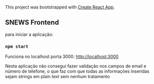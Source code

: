 This project was bootstrapped with [Create React App](https://github.com/facebook/create-react-app).

## SNEWS Frontend

para iniciar a aplicação:

### `npm start`

Funciona no localhost porta 3000: [http://localhost:3000](http://localhost:3000)

Nesta aplicação não consegui fazer validação nos campos de email e número de telefone, o que faz com que todas as informações inseridas sejam strings em plain text sem nenhum tratamento
